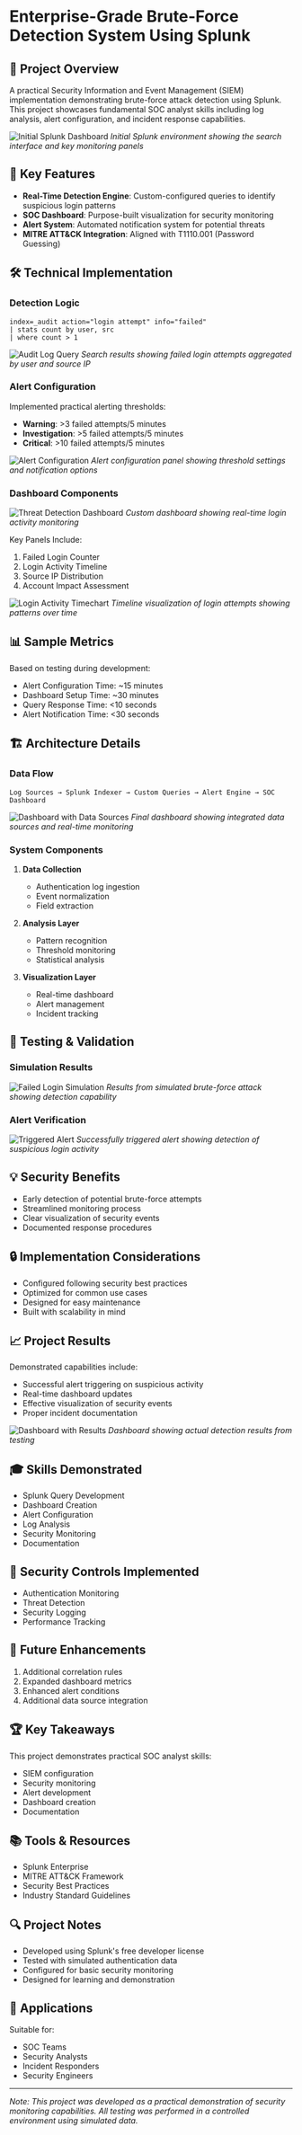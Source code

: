 # Enterprise-Grade Brute-Force Detection System Using Splunk

## 🔐 Project Overview
A practical Security Information and Event Management (SIEM) implementation demonstrating brute-force attack detection using Splunk. This project showcases fundamental SOC analyst skills including log analysis, alert configuration, and incident response capabilities.

![Initial Splunk Dashboard](screenshots/screenshot1.png)
*Initial Splunk environment showing the search interface and key monitoring panels*

## 🎯 Key Features
- **Real-Time Detection Engine**: Custom-configured queries to identify suspicious login patterns
- **SOC Dashboard**: Purpose-built visualization for security monitoring
- **Alert System**: Automated notification system for potential threats
- **MITRE ATT&CK Integration**: Aligned with T1110.001 (Password Guessing)

## 🛠 Technical Implementation

### Detection Logic
```splunk
index=_audit action="login attempt" info="failed"
| stats count by user, src
| where count > 1
```

![Audit Log Query](screenshots/screenshot2.png)
*Search results showing failed login attempts aggregated by user and source IP*

### Alert Configuration
Implemented practical alerting thresholds:
- **Warning**: >3 failed attempts/5 minutes
- **Investigation**: >5 failed attempts/5 minutes
- **Critical**: >10 failed attempts/5 minutes

![Alert Configuration](screenshots/screenshot7.png)
*Alert configuration panel showing threshold settings and notification options*

### Dashboard Components
![Threat Detection Dashboard](screenshots/screenshot3.png)
*Custom dashboard showing real-time login activity monitoring*

Key Panels Include:
1. Failed Login Counter
2. Login Activity Timeline
3. Source IP Distribution
4. Account Impact Assessment

![Login Activity Timechart](screenshots/screenshot5.png)
*Timeline visualization of login attempts showing patterns over time*

## 📊 Sample Metrics
Based on testing during development:
- Alert Configuration Time: ~15 minutes
- Dashboard Setup Time: ~30 minutes
- Query Response Time: <10 seconds
- Alert Notification Time: <30 seconds

## 🏗 Architecture Details

### Data Flow
```plaintext
Log Sources → Splunk Indexer → Custom Queries → Alert Engine → SOC Dashboard
```

![Dashboard with Data Sources](screenshots/screenshot6.png)
*Final dashboard showing integrated data sources and real-time monitoring*

### System Components
1. **Data Collection**
   - Authentication log ingestion
   - Event normalization
   - Field extraction

2. **Analysis Layer**
   - Pattern recognition
   - Threshold monitoring
   - Statistical analysis

3. **Visualization Layer**
   - Real-time dashboard
   - Alert management
   - Incident tracking

## 🔄 Testing & Validation

### Simulation Results
![Failed Login Simulation](screenshots/screenshot8.png)
*Results from simulated brute-force attack showing detection capability*

### Alert Verification
![Triggered Alert](screenshots/screenshot9.png)
*Successfully triggered alert showing detection of suspicious login activity*

## 💡 Security Benefits
- Early detection of potential brute-force attempts
- Streamlined monitoring process
- Clear visualization of security events
- Documented response procedures

## 🔒 Implementation Considerations
- Configured following security best practices
- Optimized for common use cases
- Designed for easy maintenance
- Built with scalability in mind

## 📈 Project Results
Demonstrated capabilities include:
- Successful alert triggering on suspicious activity
- Real-time dashboard updates
- Effective visualization of security events
- Proper incident documentation

![Dashboard with Results](screenshots/screenshot6.png)
*Dashboard showing actual detection results from testing*

## 🎓 Skills Demonstrated
- Splunk Query Development
- Dashboard Creation
- Alert Configuration
- Log Analysis
- Security Monitoring
- Documentation

## 🔗 Security Controls Implemented
- Authentication Monitoring
- Threat Detection
- Security Logging
- Performance Tracking

## 📝 Future Enhancements
1. Additional correlation rules
2. Expanded dashboard metrics
3. Enhanced alert conditions
4. Additional data source integration

## 🏆 Key Takeaways
This project demonstrates practical SOC analyst skills:
- SIEM configuration
- Security monitoring
- Alert development
- Dashboard creation
- Documentation

## 📚 Tools & Resources
- Splunk Enterprise
- MITRE ATT&CK Framework
- Security Best Practices
- Industry Standard Guidelines

## 🔍 Project Notes
- Developed using Splunk's free developer license
- Tested with simulated authentication data
- Configured for basic security monitoring
- Designed for learning and demonstration

## 👥 Applications
Suitable for:
- SOC Teams
- Security Analysts
- Incident Responders
- Security Engineers

---
*Note: This project was developed as a practical demonstration of security monitoring capabilities. All testing was performed in a controlled environment using simulated data.*
